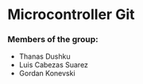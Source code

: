 # Microcontroller Git
### Members of the group: 
- Thanas Dushku
- Luis Cabezas Suarez
- Gordan Konevski


